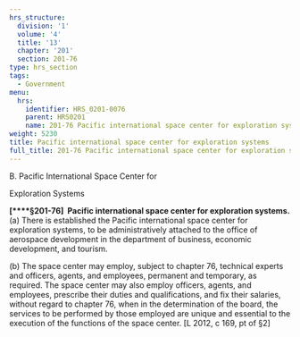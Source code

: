 ```yaml
---
hrs_structure:
  division: '1'
  volume: '4'
  title: '13'
  chapter: '201'
  section: 201-76
type: hrs_section
tags:
  - Government
menu:
  hrs:
    identifier: HRS_0201-0076
    parent: HRS0201
    name: 201-76 Pacific international space center for exploration systems
weight: 5230
title: Pacific international space center for exploration systems
full_title: 201-76 Pacific international space center for exploration systems
---
```

B. Pacific International Space Center for

Exploration Systems

**[****§201-76]  Pacific international space center for exploration systems.** (a) There is established the Pacific international space center for exploration systems, to be administratively attached to the office of aerospace development in the department of business, economic development, and tourism.

(b) The space center may employ, subject to chapter 76, technical experts and officers, agents, and employees, permanent and temporary, as required. The space center may also employ officers, agents, and employees, prescribe their duties and qualifications, and fix their salaries, without regard to chapter 76, when in the determination of the board, the services to be performed by those employed are unique and essential to the execution of the functions of the space center. [L 2012, c 169, pt of §2]